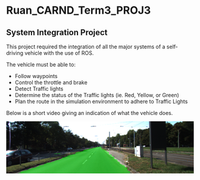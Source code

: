 # Ruan_CARND_Term3_PROJ3

[//]: # (Image References)
[image1]: https://raw.githubusercontent.com/ruanvdm11/Ruan_CARND_Term3_PROJ2/master/Test_Images/um_000000.png "Test Result 1"

## System Integration Project

This project required the integration of all the major systems of a self-driving vehicle with the use of ROS.

The vehicle must be able to:
* Follow waypoints
* Control the throttle and brake
* Detect Traffic lights
* Determine the status of the Traffic lights (ie. Red, Yellow, or Green)
* Plan the route in the simulation environment to adhere to Traffic Lights

Below is a short video giving an indication of what the vehicle does.

[![alt text][image1]](https://youtu.be/coO6GgJOqGQ)

